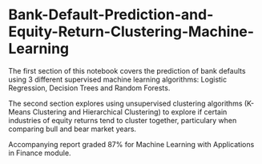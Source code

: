 # Bank-Default-Prediction-and-Equity-Return-Clustering-Machine-Learning

The first section of this notebook covers the prediction of bank defaults using 3 different supervised machine learning algorithms: Logistic Regression, Decision Trees and Random Forests.

The second section explores using unsupervised clustering algorithms (K-Means Clustering and Hierarchical Clustering) to explore if certain industries of equity returns tend to cluster together, particulary when comparing bull and bear market years.

Accompanying report graded 87% for Machine Learning with Applications in Finance module.
